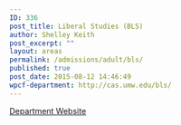 ```yaml
---
ID: 336
post_title: Liberal Studies (BLS)
author: Shelley Keith
post_excerpt: ""
layout: areas
permalink: /admissions/adult/bls/
published: true
post_date: 2015-08-12 14:46:49
wpcf-department: http://cas.umw.edu/bls/
---
```


<!-- Types Custom Fields: -->

<!-- department -->
<a href="http://cas.umw.edu/bls/" class="button">Department Website</a>
<!-- End department -->

<!-- End Types Custom Fields -->